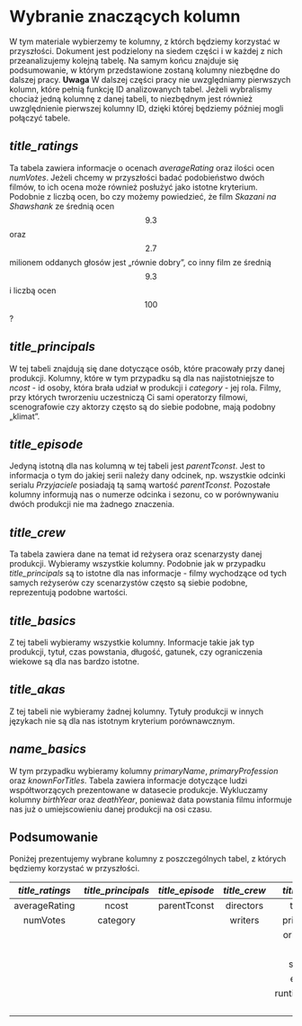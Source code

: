# Wybranie znaczących kolumn
W tym materiale wybierzemy te kolumny, z którch będziemy korzystać w przyszłości. Dokument jest podzielony na siedem części i w każdej z nich przeanalizujemy kolejną tabelę. Na samym końcu znajduje się podsumowanie, w którym przedstawione zostaną kolumny niezbędne do dalszej pracy.
**Uwaga**
W dalszej części pracy nie uwzględniamy pierwszych kolumn, które pełnią funkcję ID analizowanych tabel. Jeżeli wybralismy chociaż jedną kolumnę z danej tabeli, to niezbędnym jest również uwzględnienie pierwszej kolumny ID, dzięki której będziemy później mogli połączyć tabele.
## *title_ratings*
Ta tabela zawiera informacje o ocenach *averageRating* oraz ilości ocen *numVotes*. Jeżeli chcemy w przyszłości badać podobieństwo dwóch filmów, to ich ocena może również posłużyć jako istotne kryterium. Podobnie z liczbą ocen, bo czy możemy powiedzieć, że film *Skazani na Shawshank* ze średnią ocen $$9.3$$ oraz $$2.7$$ milionem oddanych głosów jest „równie dobry”, co inny film ze średnią $$9.3$$ i liczbą ocen $$100$$?
## *title_principals*
W tej tabeli znajdują się dane dotyczące osób, które pracowały przy danej produkcji. Kolumny, które w tym przypadku są dla nas najistotniejsze to *ncost* - id osoby, która brała udział w produkcji i *category* - jej rola. Filmy, przy których twrorzeniu uczestniczą Ci sami operatorzy filmowi, scenografowie czy aktorzy często są do siebie podobne, mają podobny „klimat”.
## *title_episode*
Jedyną istotną dla nas kolumną w tej tabeli jest *parentTconst*. Jest to informacja o tym do jakiej serii należy dany odcinek, np. wszystkie odcinki serialu *Przyjaciele* posiadają tą samą wartość *parentTconst*. Pozostałe kolumny informują nas o numerze odcinka i sezonu, co w porównywaniu dwóch produkcji nie ma żadnego znaczenia.
## *title_crew*
Ta tabela zawiera dane na temat id reżysera oraz scenarzysty danej produkcji. Wybieramy wszystkie kolumny. Podobnie jak w przypadku *title_principals* są to istotne dla nas informacje - filmy wychodzące od tych samych reżyserów czy scenarzystów często są siebie podobne, reprezentują podobne wartości.
## *title_basics*
Z tej tabeli wybieramy wszystkie kolumny. Informacje takie jak typ produkcji, tytuł, czas powstania, długość, gatunek, czy ograniczenia wiekowe są dla nas bardzo istotne.
## *title_akas*
Z tej tabeli nie wybieramy żadnej kolumny. Tytuły produkcji w innych językach nie są dla nas istotnym kryterium porównawcznym.
## *name_basics*
W tym przypadku wybieramy kolumny *primaryName*, *primaryProfession* oraz *knownForTitles*. Tabela zawiera informacje dotyczące ludzi współtworzących prezentowane w datasecie produkcje. Wykluczamy kolumny *birthYear* oraz *deathYear*, ponieważ data powstania filmu informuje nas już o umiejscowieniu danej produkcji na osi czasu.

## Podsumowanie

Poniżej prezentujemy wybrane kolumny z poszczególnych tabel, z których będziemy korzystać w przyszłości. 

| *title_ratings*| *title_principals* | *title_episode*|*title_crew*|*title_basics*|*title_akas*|*name_basics*|
|:---:|:---:|:---:|:---:|:---:|:---:|:---:|   
| averageRating|ncost|parentTconst|directors|titleType| |primaryName|
|numVotes|category| |writers|primaryTitle| |primaryProfession|
| | | | |originalTitle| |knownForTitles|
| | | | |isAdult| | |
| | | | |startYear| | |
| | | | |endYear| | |
| | | | |runtimeMinutes| | |
| | | | |genres| | |

     